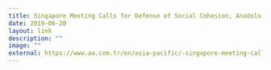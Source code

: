 ```yaml
---
title: Singapore Meeting Calls for Defense of Social Cohesion, Anadolu Agency
date: 2019-06-20
layout: link
description: ""
image: ""
external: https://www.aa.com.tr/en/asia-pacific/-singapore-meeting-calls-for-defense-of-social-cohesion/1510871
---
```

